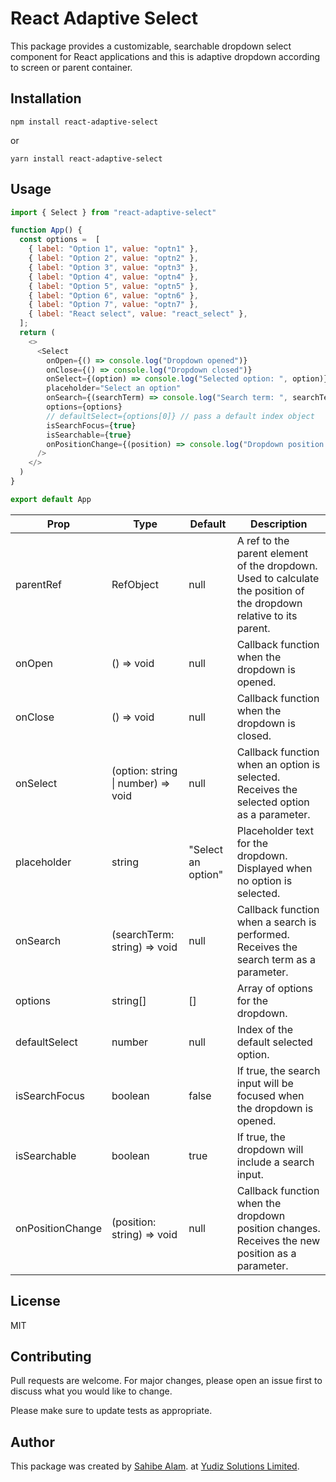 # React Adaptive Select

This package provides a customizable, searchable dropdown select component for React applications and this is adaptive dropdown according to screen or parent container.

## Installation
```base
npm install react-adaptive-select
```

or

```base
yarn install react-adaptive-select
```

## Usage
```javascript
import { Select } from "react-adaptive-select"

function App() {
  const options =  [
    { label: "Option 1", value: "optn1" },
    { label: "Option 2", value: "optn2" },
    { label: "Option 3", value: "optn3" },
    { label: "Option 4", value: "optn4" },
    { label: "Option 5", value: "optn5" },
    { label: "Option 6", value: "optn6" },
    { label: "Option 7", value: "optn7" },
    { label: "React select", value: "react_select" },
  ];
  return (
    <>
      <Select
        onOpen={() => console.log("Dropdown opened")}
        onClose={() => console.log("Dropdown closed")}
        onSelect={(option) => console.log("Selected option: ", option)}
        placeholder="Select an option"
        onSearch={(searchTerm) => console.log("Search term: ", searchTerm)}
        options={options}
        // defaultSelect={options[0]} // pass a default index object 
        isSearchFocus={true}
        isSearchable={true}
        onPositionChange={(position) => console.log("Dropdown position: ", position)}
      />
    </>
  )
}

export default App


```
| Prop | Type | Default | Description |
| ---- | ---- | ------- | ----------- |
| parentRef | RefObject<HTMLElement> | null | A ref to the parent element of the dropdown. Used to calculate the position of the dropdown relative to its parent. |
| onOpen | () => void | null | Callback function when the dropdown is opened. |
| onClose | () => void | null | Callback function when the dropdown is closed. |
| onSelect | (option: string \| number) => void | null | Callback function when an option is selected. Receives the selected option as a parameter. |
| placeholder | string | "Select an option" | Placeholder text for the dropdown. Displayed when no option is selected. |
| onSearch | (searchTerm: string) => void | null | Callback function when a search is performed. Receives the search term as a parameter. |
| options | string[] | [] | Array of options for the dropdown. |
| defaultSelect | number | null | Index of the default selected option. |
| isSearchFocus | boolean | false | If true, the search input will be focused when the dropdown is opened. |
| isSearchable | boolean | true | If true, the dropdown will include a search input. |
| onPositionChange | (position: string) => void | null | Callback function when the dropdown position changes. Receives the new position as a parameter. |


## License
MIT

## Contributing
Pull requests are welcome. For major changes, please open an issue first to discuss what you would like to change.

Please make sure to update tests as appropriate.


## Author

This package was created by [Sahibe Alam](https://in.linkedin.com/in/sahibe). at [Yudiz Solutions Limited](https://yudiz.com/).
